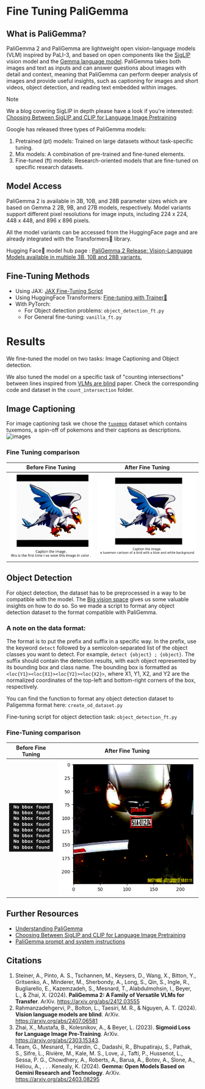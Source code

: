 # Fine Tuning PaliGemma

## What is PaliGemma?

PaliGemma 2 and PaliGemma are lightweight open vision-language models (VLM) inspired by PaLI-3, and based on open components like the [SigLIP](https://arxiv.org/abs/2303.15343) vision model and the [Gemma language model](https://arxiv.org/abs/2403.08295). PaliGemma takes both images and text as inputs and can answer questions about images with detail and context, meaning that PaliGemma can perform deeper analysis of images and provide useful insights, such as captioning for images and short videos, object detection, and reading text embedded within images.

> [!Note]
We a blog covering SigLIP in depth please have a look if you're interested:
[Choosing Between SigLIP and CLIP for Language Image Pretraining](https://blog.ritwikraha.dev/choosing-between-siglip-and-clip-for-language-image-pretraining)

Google has released three types of PaliGemma models:
1. Pretrained (pt) models: Trained on large datasets without task-specific tuning.
2. Mix models: A combination of pre-trained and fine-tuned elements.
3. Fine-tuned (ft) models: Research-oriented models that are fine-tuned on specific research datasets.

## Model Access
PaliGemma 2 is available in 3B, 10B, and 28B parameter sizes which are based on Gemma 2 2B, 9B, and 27B models, respectively. Model variants support different pixel resolutions for image inputs, including 224 x 224, 448 x 448, and 896 x 896 pixels.

All the model variants can be accessed from the HuggingFace page and are already integrated with the Transformers🤗 library. 

Hugging Face🤗 model hub page : [PaliGemma 2 Release: Vision-Language Models available in multiple 3B, 10B and 28B variants.](https://huggingface.co/collections/google/paligemma-2-release-67500e1e1dbfdd4dee27ba48)

## Fine-Tuning Methods

- Using JAX: [JAX Fine-Tuning Script](https://colab.research.google.com/github/google-research/big_vision/blob/main/big_vision/configs/proj/paligemma/finetune_paligemma.ipynb)
- Using HuggingFace Transformers: [Fine-tuning with Trainer🤗](https://huggingface.co/blog/paligemma#using-transformers-1)
- With PyTorch:
  + For Object detection problems: `object_detection_ft.py`
  + For General fine-tuning: `vanilla_ft.py` 

# Results
We fine-tuned the model on two tasks: Image Captioning and Object detection. 

We also tuned the model on a specific task of "counting intersections" between lines inspired from [VLMs are blind](https://vlmsareblind.github.io/) paper. Check the corresponding code and dataset in the `count_intersection` folder.
## Image Captioning

For image captioning task we chose the [`tuxemon`](https://huggingface.co/datasets/diffusers/tuxemon) dataset which contains tuxemons, a spin-off of pokemons and their captions as descriptions.
![images](https://github.com/user-attachments/assets/34b88424-704b-42d0-b1da-6a6bfac2b780)

### Fine Tuning comparison

| Before Fine Tuning | After Fine Tuning |
|---|---|
| ![image](./assets/image_caption/before.png) | ![image](./assets/image_caption/after.png) |


## Object Detection
For object detection, the dataset has to be preprocessed in a way to be compatible with the model. The [Big vision space](https://huggingface.co/spaces/big-vision/paligemma) gives us some valuable insights on how to do so. So we made a script 
to format any object detection dataset to the format compatible with PaliGemma. 

### A note on the data format: 
The format is to put the prefix and suffix in a specific way. In the prefix, use the keyword `detect` followed by a semicolon-separated list of the object classes you want to detect. For example, `detect {object} ; {object}`. The suffix should contain the detection results, with each object represented by its bounding box and class name. The bounding box is formatted as `<loc{Y1}><loc{X1}><loc{Y2}><loc{X2}>`, where X1, Y1, X2, and Y2 are the normalized coordinates of the top-left and bottom-right corners of the box, respectively.

You can find the function to format any object detection dataset to Paligemma format here: `create_od_dataset.py`

Fine-tuning script for object detection task:  `object_detection_ft.py`

### Fine-Tuning comparison

| Before Fine Tuning | After Fine Tuning |
|---|---|
| ![image](./assets/object_detection/before.png) | ![image](./assets/object_detection/after.png) |

## Further Resources
- [Understanding PaliGemma](https://blog.ritwikraha.dev/understanding-paligemma-in-50-minutes-or-less)
- [Choosing Between SigLIP and CLIP for Language Image Pretraining](https://blog.ritwikraha.dev/choosing-between-siglip-and-clip-for-language-image-pretraining)
- [PaliGemma prompt and system instructions](https://ai.google.dev/gemma/docs/paligemma/prompt-system-instructions)

## Citations 

1. Steiner, A., Pinto, A. S., Tschannen, M., Keysers, D., Wang, X., Bitton, Y., Gritsenko, A., Minderer, M., Sherbondy, A., Long, S., Qin, S., Ingle, R., Bugliarello, E., Kazemzadeh, S., Mesnard, T., Alabdulmohsin, I., Beyer, L., & Zhai, X. (2024). **PaliGemma 2: A Family of Versatile VLMs for Transfer**. ArXiv. https://arxiv.org/abs/2412.03555
2. Rahmanzadehgervi, P., Bolton, L., Taesiri, M. R., & Nguyen, A. T. (2024). **Vision language models are blind**. ArXiv. https://arxiv.org/abs/2407.06581
3. Zhai, X., Mustafa, B., Kolesnikov, A., & Beyer, L. (2023). **Sigmoid Loss for Language Image Pre-Training**. ArXiv. https://arxiv.org/abs/2303.15343.
4. Team, G., Mesnard, T., Hardin, C., Dadashi, R., Bhupatiraju, S., Pathak, S., Sifre, L., Rivière, M., Kale, M. S., Love, J., Tafti, P., Hussenot, L., Sessa, P. G., Chowdhery, A., Roberts, A., Barua, A., Botev, A., Slone, A., Héliou, A., . . .  Kenealy, K. (2024). **Gemma: Open Models Based on Gemini Research and Technology**. ArXiv. https://arxiv.org/abs/2403.08295
